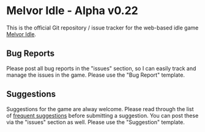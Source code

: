 # Melvor Idle - Alpha v0.22

This is the official Git repository / issue tracker for the web-based idle game [Melvor Idle](https://www.melvoridle.com/).

## Bug Reports

Please post all bug reports in the "issues" section, so I can easily track and manage the issues in the game. Please use the "Bug Report" template.

## Suggestions

Suggestions for the game are alway welcome. Please read through the list of [frequent suggestions](https://github.com/MelvorIdle/melvoridle.github.io/wiki/Frequent-Suggestions) before submitting a suggestion. You can post these via the "issues" section as well. Please use the "Suggestion" template.

